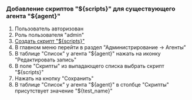 ### Добавление скриптов "${scripts}" для существующего агента "${agent}"

1. Пользователь авторизован
1. Роль пользователя "admin"
1. [Создать скрипт "${scripts}"](2.%20Создать%20скрипт%20с%20именем%20test_name.md)
1. В главном меню перейти в раздел "Администрирование -> Агенты"
1. В таблице "Список" у агента "${agent}" нажать на иконку "Редактировать запись"
1. В поле "Скрипты" из выпадающего списка выбрать скрипт "${scripts}"
1. Нажать на кнопку "Сохранить"
1. В таблице "Список" у агента "${agent}" в столбце "Скрипты" присутствует значение "${test_name}"